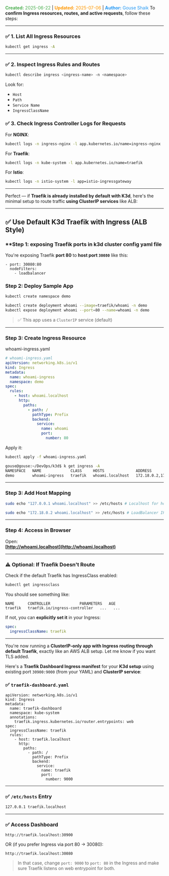 <span style="color:#4caf50;"><b>Created:</b> 2025-06-22</span> | <span style="color:#ff9800;"><b>Updated:</b> 2025-07-06</span> | <span style="color:#2196f3;"><b>Author:</b> Gouse Shaik</span>
To **confirm Ingress resources, routes, and active requests**, follow these steps:

---
### ✅ 1. **List All Ingress Resources**
```bash
kubectl get ingress -A
```
---
### ✅ 2. **Inspect Ingress Rules and Routes**
```bash
kubectl describe ingress <ingress-name> -n <namespace>
```

Look for:
- `Host`
- `Path`
- `Service Name`
- `IngressClassName`

### ✅ 3. **Check Ingress Controller Logs for Requests**

For **NGINX**:
```bash
kubectl logs -n ingress-nginx -l app.kubernetes.io/name=ingress-nginx
```

For **Traefik**:
```bash
kubectl logs -n kube-system -l app.kubernetes.io/name=traefik
```

For **Istio**:
```bash
kubectl logs -n istio-system -l app=istio-ingressgateway
```

---
Perfect — if **Traefik is already installed by default with K3d**, here's the minimal setup to route traffic **using ClusterIP services** like ALB:

---
## ✅ Use Default K3d Traefik with Ingress (ALB Style)

### **Step 1: exposing Traefik ports in k3d cluster config yaml file

You're exposing Traefik **port 80** to **host port `30080`** like this:
```
- port: 30080:80
  nodeFilters:
    - loadbalancer
```
### **Step 2: Deploy Sample App**
```bash
kubectl create namespace demo

kubectl create deployment whoami --image=traefik/whoami -n demo
kubectl expose deployment whoami --port=80 --name=whoami -n demo
```

> ✅ This app uses a `ClusterIP` service (default)

---
### **Step 3: Create Ingress Resource**

whoami-ingress.yaml
```yaml
# whoami-ingress.yaml
apiVersion: networking.k8s.io/v1
kind: Ingress
metadata:
  name: whoami-ingress
  namespace: demo
spec:
  rules:
    - host: whoami.localhost
      http:
        paths:
          - path: /
            pathType: Prefix
            backend:
              service:
                name: whoami
                port:
                  number: 80
```

Apply it:

```bash
kubectl apply -f whoami-ingress.yaml
```

```bash
gouse@gouse:~/DevOps/k3d$ k get ingress -A
NAMESPACE   NAME             CLASS     HOSTS              ADDRESS                            PORTS   AGE
demo        whoami-ingress   traefik   whoami.localhost   172.18.0.2,172.18.0.3,172.18.0.4   80      8m13s
```
---

### **Step 3: Add Host Mapping**

```bash
sudo echo "127.0.0.1 whoami.localhost" >> /etc/hosts # Localhost for homeLab

sudo echo "172.18.0.2 whoami.localhost" >> /etc/hosts # LoadBalancer IP for Production grade setup and configurations
```
---
### **Step 4: Access in Browser**
Open:  
**[http://whoami.localhost](http://whoami.localhost)**

---
### ⚠️ Optional: If Traefik Doesn't Route

Check if the default Traefik has IngressClass enabled:
```bash
kubectl get ingressclass
```

You should see something like:
```
NAME      CONTROLLER             PARAMETERS   AGE
traefik   traefik.io/ingress-controller   ...   ...
```

If not, you can **explicitly set it** in your Ingress:
```yaml
spec:
  ingressClassName: traefik
```

---
You're now running a **ClusterIP-only app with Ingress routing through default Traefik**, exactly like an AWS ALB setup. Let me know if you want TLS added.

Here's a **Traefik Dashboard Ingress manifest** for your **K3d setup** using existing port `30900:9000` (from your YAML) and **ClusterIP service**:
### ✅ `traefik-dashboard.yaml`

```
apiVersion: networking.k8s.io/v1
kind: Ingress
metadata:
  name: traefik-dashboard
  namespace: kube-system
  annotations:
    traefik.ingress.kubernetes.io/router.entrypoints: web
spec:
  ingressClassName: traefik
  rules:
    - host: traefik.localhost
      http:
        paths:
          - path: /
            pathType: Prefix
            backend:
              service:
                name: traefik
                port:
                  number: 9000
```
---
### ✅ `/etc/hosts` Entry

```bash
127.0.0.1 traefik.localhost
```
---
### ✅ Access Dashboard
```
http://traefik.localhost:30900
```

OR (if you prefer Ingress via port 80 → 30080):
```
http://traefik.localhost:30080
```

> In that case, change `port: 9000` to `port: 80` in the Ingress and make sure Traefik listens on web entrypoint for both.


